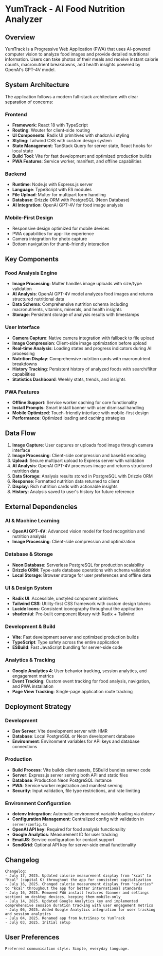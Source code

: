 # YumTrack - AI Food Nutrition Analyzer

## Overview

YumTrack is a Progressive Web Application (PWA) that uses AI-powered computer vision to analyze food images and provide detailed nutritional information. Users can take photos of their meals and receive instant calorie counts, macronutrient breakdowns, and health insights powered by OpenAI's GPT-4V model.

## System Architecture

The application follows a modern full-stack architecture with clear separation of concerns:

### Frontend
- **Framework**: React 18 with TypeScript
- **Routing**: Wouter for client-side routing
- **UI Components**: Radix UI primitives with shadcn/ui styling
- **Styling**: Tailwind CSS with custom design system
- **State Management**: TanStack Query for server state, React hooks for local state
- **Build Tool**: Vite for fast development and optimized production builds
- **PWA Features**: Service worker, manifest, and offline capabilities

### Backend
- **Runtime**: Node.js with Express.js server
- **Language**: TypeScript with ES modules
- **File Upload**: Multer for multipart form handling
- **Database**: Drizzle ORM with PostgreSQL (Neon Database)
- **AI Integration**: OpenAI GPT-4V for food image analysis

### Mobile-First Design
- Responsive design optimized for mobile devices
- PWA capabilities for app-like experience
- Camera integration for photo capture
- Bottom navigation for thumb-friendly interaction

## Key Components

### Food Analysis Engine
- **Image Processing**: Multer handles image uploads with size/type validation
- **AI Analysis**: OpenAI GPT-4V model analyzes food images and returns structured nutritional data
- **Data Schema**: Comprehensive nutrition schema including macronutrients, vitamins, minerals, and health insights
- **Storage**: Persistent storage of analysis results with timestamps

### User Interface
- **Camera Capture**: Native camera integration with fallback to file upload
- **Image Compression**: Client-side image optimization before upload
- **Real-time Analysis**: Loading states and progress indicators during AI processing
- **Nutrition Display**: Comprehensive nutrition cards with macronutrient breakdowns
- **History Tracking**: Persistent history of analyzed foods with search/filter capabilities
- **Statistics Dashboard**: Weekly stats, trends, and insights

### PWA Features
- **Offline Support**: Service worker caching for core functionality
- **Install Prompts**: Smart install banner with user dismissal handling
- **Mobile Optimized**: Touch-friendly interface with mobile-first design
- **Performance**: Optimized loading and caching strategies

## Data Flow

1. **Image Capture**: User captures or uploads food image through camera interface
2. **Image Processing**: Client-side compression and base64 encoding
3. **Upload**: Secure multipart upload to Express server with validation
4. **AI Analysis**: OpenAI GPT-4V processes image and returns structured nutrition data
5. **Data Storage**: Analysis results stored in PostgreSQL with Drizzle ORM
6. **Response**: Formatted nutrition data returned to client
7. **Display**: Rich nutrition cards with actionable insights
8. **History**: Analysis saved to user's history for future reference

## External Dependencies

### AI & Machine Learning
- **OpenAI GPT-4V**: Advanced vision model for food recognition and nutrition analysis
- **Image Processing**: Client-side compression and optimization

### Database & Storage
- **Neon Database**: Serverless PostgreSQL for production scalability
- **Drizzle ORM**: Type-safe database operations with schema validation
- **Local Storage**: Browser storage for user preferences and offline data

### UI & Design System
- **Radix UI**: Accessible, unstyled component primitives
- **Tailwind CSS**: Utility-first CSS framework with custom design tokens
- **Lucide Icons**: Consistent iconography throughout the application
- **shadcn/ui**: Pre-built component library with Radix + Tailwind

### Development & Build
- **Vite**: Fast development server and optimized production builds
- **TypeScript**: Type safety across the entire application
- **ESBuild**: Fast JavaScript bundling for server-side code

### Analytics & Tracking
- **Google Analytics 4**: User behavior tracking, session analytics, and engagement metrics
- **Event Tracking**: Custom event tracking for food analysis, navigation, and PWA installation
- **Page View Tracking**: Single-page application route tracking

## Deployment Strategy

### Development
- **Dev Server**: Vite development server with HMR
- **Database**: Local PostgreSQL or Neon development database
- **Environment**: Environment variables for API keys and database connections

### Production
- **Build Process**: Vite builds client assets, ESBuild bundles server code
- **Server**: Express.js server serving both API and static files
- **Database**: Production Neon PostgreSQL instance
- **PWA**: Service worker registration and manifest serving
- **Security**: Input validation, file type restrictions, and rate limiting

### Environment Configuration
- **dotenv Integration**: Automatic environment variable loading via dotenv
- **Configuration Management**: Centralized config with validation in `server/config.ts`
- **OpenAI API key**: Required for food analysis functionality
- **Google Analytics**: Measurement ID for user tracking
- **EmailJS**: Service configuration for contact support
- **SendGrid**: Optional API key for server-side email functionality

## Changelog

```
Changelog:
- July 17, 2025. Updated calorie measurement display from "kcal" to "Kcal" (capital K) throughout the app for consistent capitalization
- July 16, 2025. Changed calorie measurement display from "calories" to "kcal" throughout the app for better international standards
- July 16, 2025. Removed PWA install features (banner and settings section) on desktop devices, keeping them mobile-only
- July 14, 2025. Updated Google Analytics key and implemented comprehensive session duration tracking with user engagement metrics
- July 06, 2025. Added Google Analytics integration for user tracking and session analytics
- July 04, 2025. Renamed app from NutriSnap to YumTrack
- July 03, 2025. Initial setup
```

## User Preferences

```
Preferred communication style: Simple, everyday language.
```